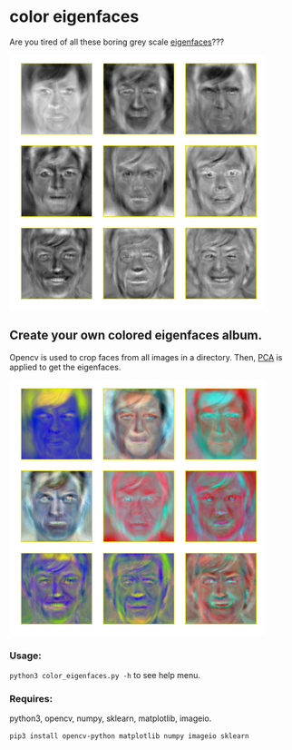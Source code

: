 # color eigenfaces
Are you tired of all these boring grey scale [eigenfaces](https://en.wikipedia.org/wiki/Eigenface)???

![greyscale eigenfaces](grey.png)

## Create your own colored eigenfaces album.

Opencv is used to crop faces from all images in a directory. Then, [PCA](https://en.wikipedia.org/wiki/Principal_component_analysis) is applied to get the eigenfaces.  

![colored eigenfaces](color.png)

### Usage:
`python3 color_eigenfaces.py -h` to see help menu.

### Requires:
python3, opencv, numpy, sklearn, matplotlib, imageio.

```bash
pip3 install opencv-python matplotlib numpy imageio sklearn
```
